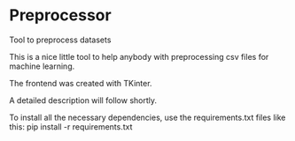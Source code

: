 # Preprocessor
Tool to preprocess datasets

This is a nice little tool to help anybody with preprocessing csv files for machine learning. 

The frontend was created with TKinter.

A detailed description will follow shortly. 

To install all the necessary dependencies, use the requirements.txt files like this: 
pip install -r requirements.txt

